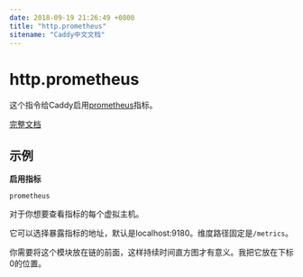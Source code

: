 ```yaml
---
date: 2018-09-19 21:26:49 +0800
title: "http.prometheus"
sitename: "Caddy中文文档"
---
```


# http.prometheus

这个指令给Caddy启用[prometheus](https://prometheus.io/)指标。

[完整文档](https://github.com/miekg/caddy-prometheus/blob/master/README.md)

## 示例

__启用指标__

```caddy
prometheus
```

对于你想要查看指标的每个虚拟主机。

它可以选择暴露指标的地址，默认是localhost:9180。维度路径固定是`/metrics`。

你需要将这个模块放在链的前面，这样持续时间直方图才有意义。我把它放在下标0的位置。
